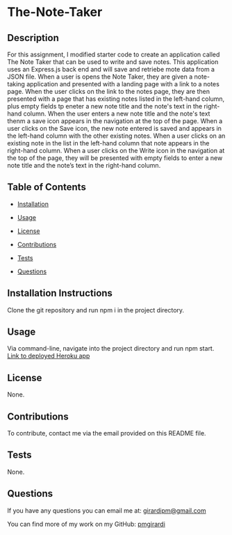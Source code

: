 # The-Note-Taker
 
  ## Description
For this assignment, I modified starter code to create an application called The Note Taker that can be used to write and save notes. This application uses an Express.js back end and will save and retriebe mote data from a JSON file. When a user is opens the Note Taker, they are given a note-taking application and presented with a landing page with a link to a notes page. When the user clicks on the link to the notes page, they are then presented with a page that has existing notes listed in the left-hand column, plus empty fields tp eneter a new note title and the note's text in the right-hand column. When the user enters a new note title and the note's text thenm a save icon appears in the navigation at the top of the page. When a user clicks on the Save icon, the new note entered is saved and appears in the left-hand column with the other existing notes. When a user clicks on an existing note in the list in the left-hand column that note appears in the right-hand column. When a user clicks on the Write icon in the navigation at the top of the page, they will be
presented with empty fields to enter a new note title and the note’s text in the right-hand column. 

  ## Table of Contents
  * [Installation](#installation-instructions)
  
  * [Usage](#usage)
  * [License](#license)
  * [Contributions](#contributions)
  
  * [Tests](#tests)
  
  * [Questions](#questions)
  
  ## Installation Instructions
  Clone the git repository and run npm i in the project directory.
  ## Usage
  Via command-line, navigate into the project directory and run npm start.
 [Link to deployed Heroku app](https://drive.google.com/file/d/1JcQhubpNvDHpW-cnURNH6B7qQJbIxr-V/view)
  ## License
  None.
  ## Contributions
  To contribute, contact me via the email provided on this README file.
  ## Tests
  None.

  ## Questions
  If you have any questions you can email me at: girardipm@gmail.com 

  You can find more of my work on my GitHub: [pmgirardi](https://github.com/pmgirardi) 